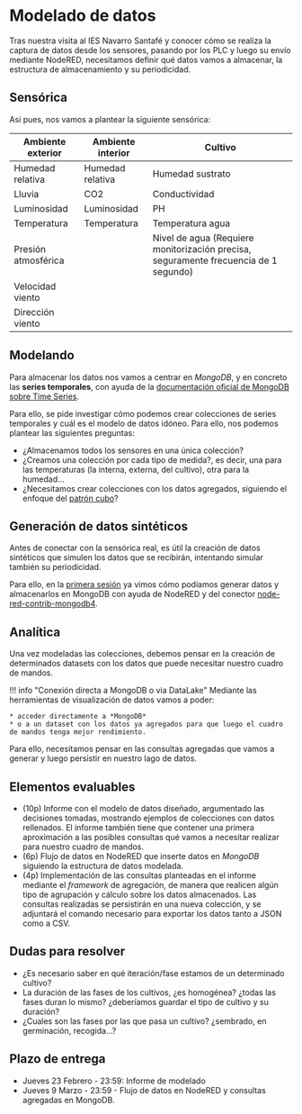 # Modelado de datos

Tras nuestra visita al IES Navarro Santafé y conocer cómo se realiza la captura de datos desde los sensores, pasando por los PLC y luego su envío mediante NodeRED, necesitamos definir qué datos vamos a almacenar, la estructura de almacenamiento y su periodicidad.

## Sensórica

Así pues, nos vamos a plantear la siguiente sensórica:

| Ambiente exterior | Ambiente interior | Cultivo
| ---               | ----              | ---
| Humedad relativa  | Humedad relativa  | Humedad sustrato
| Lluvia            | CO2               | Conductividad
| Luminosidad       | Luminosidad       | PH
| Temperatura       | Temperatura       | Temperatura agua
| Presión atmosférica |                 | Nivel de agua (Requiere monitorización precisa, seguramente frecuencia de 1 segundo)
| Velocidad viento
| Dirección viento

## Modelando

Para almacenar los datos nos vamos a centrar en *MongoDB*, y en concreto las **series temporales**, con ayuda de la [documentación oficial de MongoDB sobre Time Series](https://www.mongodb.com/docs/manual/core/timeseries-collections/).

Para ello, se pide investigar cómo podemos crear colecciones de series temporales y cuál es el modelo de datos idóneo. Para ello, nos podemos plantear las siguientes preguntas:

* ¿Almacenamos todos los sensores en una única colección?
* ¿Creamos una colección por cada tipo de medida?, es decir, una para las temperaturas (la interna, externa, del cultivo), otra para la humedad...
* ¿Necesitamos crear colecciones con los datos agregados, siguiendo el enfoque del [patrón cubo](https://aitor-medrano.github.io/iabd2223/sa/03modelado.html#cubo)?

## Generación de datos sintéticos

Antes de conectar con la sensórica real, es útil la creación de datos sintéticos que simulen los datos que se recibirán, intentando simular también su periodicidad.

Para ello, en la [primera sesión](06autoponic.md#node-red) ya vimos cómo podíamos generar datos y almacenarlos en MongoDB con ayuda de NodeRED y del conector [node-red-contrib-mongodb4](https://flows.nodered.org/node/node-red-contrib-mongodb4).

## Analítica

Una vez modeladas las colecciones, debemos pensar en la creación de determinados datasets con los datos que puede necesitar nuestro cuadro de mandos. 

!!! info "Conexión directa a MongoDB o via DataLake"
    Mediante las herramientas de visualización de datos vamos a poder:
    
    * acceder directamente a *MongoDB*
    * o a un dataset con los datos ya agregados para que luego el cuadro de mandos tenga mejor rendimiento.

Para ello, necesitamos pensar en las consultas agregadas que vamos a generar y luego persistir en nuestro lago de datos.

## Elementos evaluables

* (10p) Informe con el modelo de datos diseñado, argumentado las decisiones tomadas, mostrando ejemplos de colecciones con datos rellenados. El informe también tiene que contener una primera aproximación a las posibles consultas qué vamos a necesitar realizar para nuestro cuadro de mandos.
* (6p) Flujo de datos en NodeRED que inserte datos en *MongoDB* siguiendo la estructura de datos modelada.
* (4p) Implementación de las consultas planteadas en el informe mediante el *framework* de agregación, de manera que realicen algún tipo de agrupación y cálculo sobre los datos almacenados. Las consultas realizadas se persistirán en una nueva colección, y se adjuntará el comando necesario para exportar los datos tanto a JSON como a CSV.

## Dudas para resolver

* ¿Es necesario saber en qué iteración/fase estamos de un determinado cultivo?
* La duración de las fases de los cultivos, ¿es homogénea? ¿todas las fases duran lo mismo? ¿deberíamos guardar el tipo de cultivo y su duración?
* ¿Cuales son las fases por las que pasa un cultivo? ¿sembrado, en germinación, recogida...?

## Plazo de entrega

* Jueves 23 Febrero - 23:59: Informe de modelado
* Jueves 9 Marzo - 23:59 - Flujo de datos en NodeRED y consultas agregadas en MongoDB.

